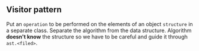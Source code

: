 ## Visitor pattern

Put an ```operation``` to be performed on the elements of an object ```structure``` in a separate class.
Separate the algorithm from the data structure. Algorithm **doesn't know** the structure so we have to be
careful and guide it through ```ast.<filed>```.

